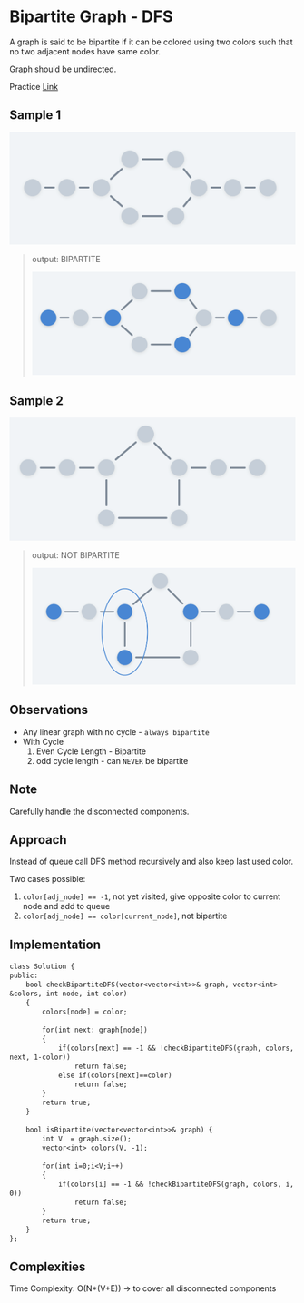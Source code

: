 # Bipartite Graph - DFS


A graph is said to be bipartite if it can be colored using two colors such that no two adjacent nodes have same color.

Graph should be undirected.

Practice [Link](https://leetcode.com/problems/number-of-islands/description/)

## Sample 1

![Alt text](../images/graph-k.png)

> output: BIPARTITE
> 
> ![Alt text](../images/graph-l.png)

## Sample 2

![Alt text](../images/graph-m.png)
> output: NOT BIPARTITE
> 
> ![Alt text](../images/graph-n.png)

## Observations

- Any linear graph with no cycle - ```always bipartite```
- With Cycle
  1. Even Cycle Length - Bipartite
  2. odd cycle length - can ```NEVER``` be bipartite


## Note

Carefully handle the disconnected components.




## Approach

Instead of queue call DFS method recursively and also keep last used color.

Two cases possible:
1. ```color[adj_node] == -1```, not yet visited, give opposite color to current node and add to queue
2. ```color[adj_node] == color[current_node]```, not bipartite

## Implementation
```
class Solution {
public:
    bool checkBipartiteDFS(vector<vector<int>>& graph, vector<int> &colors, int node, int color)
    {
        colors[node] = color;

        for(int next: graph[node])
        {
            if(colors[next] == -1 && !checkBipartiteDFS(graph, colors, next, 1-color))
                return false;
            else if(colors[next]==color)
                return false;
        }
        return true;
    }

    bool isBipartite(vector<vector<int>>& graph) {
        int V  = graph.size();
        vector<int> colors(V, -1);

        for(int i=0;i<V;i++)
        {
            if(colors[i] == -1 && !checkBipartiteDFS(graph, colors, i, 0))
                return false;
        }
        return true;
    }
};
```

## Complexities
Time Complexity: O(N*(V+E)) -> to cover all disconnected components